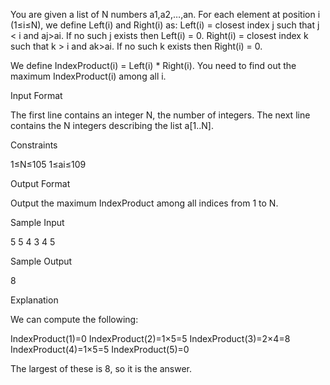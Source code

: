 You are given a list of N numbers a1,a2,…,an. For each element at position i (1≤i≤N), we define Left(i) and Right(i) as:
Left(i) = closest index j such that j < i and aj>ai. If no such j exists then Left(i) = 0.
Right(i) = closest index k such that k > i and ak>ai. If no such k exists then Right(i) = 0.

We define IndexProduct(i) = Left(i) * Right(i). You need to find out the maximum IndexProduct(i) among all i.

Input Format

The first line contains an integer N, the number of integers. The next line contains the N integers describing the list a[1..N].

Constraints

1≤N≤105
1≤ai≤109

Output Format

Output the maximum IndexProduct among all indices from 1 to N.

Sample Input

5
5 4 3 4 5

Sample Output

8

Explanation

We can compute the following:

IndexProduct(1)=0
IndexProduct(2)=1×5=5
IndexProduct(3)=2×4=8
IndexProduct(4)=1×5=5
IndexProduct(5)=0

The largest of these is 8, so it is the answer.
